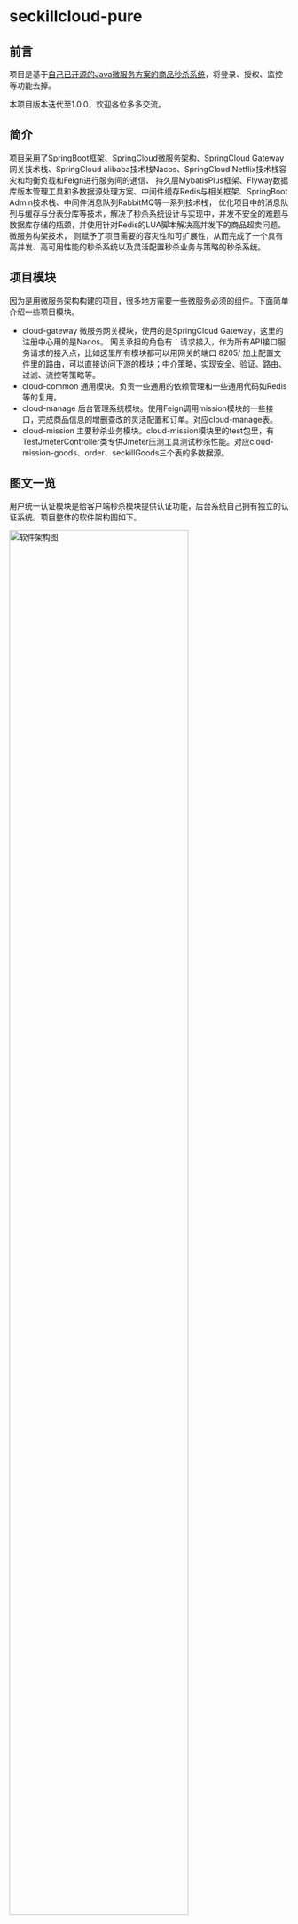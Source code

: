 # seckillcloud-pure

## 前言
项目是基于[自己已开源的Java微服务方案的商品秒杀系统](https://github.com/weiraneve/seckillcloud)，将登录、授权、监控等功能去掉。

本项目版本迭代至1.0.0，欢迎各位多多交流。

## 简介
项目采用了SpringBoot框架、SpringCloud微服务架构、SpringCloud Gateway网关技术栈、SpringCloud alibaba技术栈Nacos、SpringCloud Netflix技术栈容灾和均衡负载和Feign进行服务间的通信、
持久层MybatisPlus框架、Flyway数据库版本管理工具和多数据源处理方案、中间件缓存Redis与相关框架、SpringBoot Admin技术栈、中间件消息队列RabbitMQ等一系列技术栈，
优化项目中的消息队列与缓存与分表分库等技术，解决了秒杀系统设计与实现中，并发不安全的难题与数据库存储的瓶颈，并使用针对Redis的LUA脚本解决高并发下的商品超卖问题。微服务构架技术，
则赋予了项目需要的容灾性和可扩展性，从而完成了一个具有高并发、高可用性能的秒杀系统以及灵活配置秒杀业务与策略的秒杀系统。

## 项目模块
因为是用微服务架构构建的项目，很多地方需要一些微服务必须的组件。下面简单介绍一些项目模块。
- cloud-gateway
微服务网关模块，使用的是SpringCloud Gateway，这里的注册中心用的是Nacos。
网关承担的角色有：请求接入，作为所有API接口服务请求的接入点，比如这里所有模块都可以用网关的端口 8205/ 加上配置文件里的路由，可以直接访问下游的模块；中介策略，实现安全、验证、路由、过滤、流控等策略等。
- cloud-common
通用模块。负责一些通用的依赖管理和一些通用代码如Redis等的复用。
- cloud-manage
后台管理系统模块。使用Feign调用mission模块的一些接口，完成商品信息的增删查改的灵活配置和订单。对应cloud-manage表。
- cloud-mission
主要秒杀业务模块。cloud-mission模块里的test包里，有TestJmeterController类专供Jmeter压测工具测试秒杀性能。对应cloud-mission-goods、order、seckillGoods三个表的多数据源。

## 图文一览

用户统一认证模块是给客户端秒杀模块提供认证功能，后台系统自己拥有独立的认证系统。项目整体的软件架构图如下。

<img src="./docs/images/software_architecture_chart.png" alt="软件架构图" width="80%" />

查看商品列表、查看商品详情和生成唯一的秒杀地址都有Redis参与，而订单写入则有消息队列参与。秒杀业务的流程图如下。

<img src="./docs/images/seckill_flow_chart.png" alt="秒杀业务的流程图" width="60%" />

## 如何使用
- 项目拥有Flyway数据库版本管理，首先在项目启动之前需要创建对应的Mysql数据库，cloud-mission-goods、
cloud-mission-order、cloud-mission-seckillGoods、cloud-manage。
然后分别启动下述中间件，如果没启动好中间件，项目则会报错。
- 启动Nacos，如果没有则先安装，安装后按网上文章博客启动。
- 启动本地的Redis，密码为空即可。如果本地没有安装Redis，则先安装。
- 启动本地的RabbitMQ(没有则安装，网上搜索如何安装RabbitMQ与可视化软件)，用户名和密码默认即可。
- 当对应的中间件都启动好后，启动项目Flyway会自动帮助创建对应的表结构和导入一些必要的初始信息。对应的SQL文件在sql文件夹中，
Flyway的迁移sql文件则在对应模块之中。依次启动项目中的cloud-gateway、cloud-mission、cloud-manage模块， 
如果不用到后台管理系统可以不启动cloud-manage模块。
- cloud-monitor模块的SpringBoot Admin监控技术栈，使用只需要开启网关后访问http://localhost:8205/monitor 或者直接访问monitor端口。
- 启动后台前端服务器和客户端前端服务器。客户端有账号和密码(密码都为123)，因为flutter还没有加上加盐加密传输能力，
所以有明文账号和密码就在sql里(账号：12345678910，密码：123)； 后台系统有超级管理员账号与密码和普通管理员账号与密码(密码都为123)
秒杀项目客户端端口为3000，秒杀项目后台系统端口为3001。
因为项目中使用了qiniu云对象储存配置上传空间，如若需要，需在配置文件中配置自己的域名以及信息（已经加密脱敏）。
- cloud-manage调用cloud-mission模块的商品上传配置是使用qiniu相关的依赖，也需要qiniu云对象储存账号的一些信息，
项目是使用了配置文件加密脱敏后qiniu云对象储存密钥信息。其中配置商品图片(只能上传jpg后缀图片文件)的功能有qiniu云对象储存以及对应依赖提供。
- docker-compose使用的话，先要把所有module的jar包打出来，`mvn install` 然后 在项目文件夹根目录运行`docker-compose up -d`即可。

## 后台配置的OSS
本项目关于`admin-manager`部分的商品图片存储，是使用[七牛云](https://www.qiniu.com/)的对象存储Kodo功能。

想详情由自己配置的，可去七牛云官网注册免费使用。然后修改`mission`模块中的`application.yml`文件中的:
`qiniu`的`accessKey`,`secretKey`,`bucket`,`domain`。自己账户的`accessKey`,`secretKey`可以在七牛云的密钥管理中查看。
`bucket`,`domain`分别是对象存储空间名和域名，对象存储空间可以在七牛云里免费申请和使用。域名则需要用七牛云中配置的自己的域名。

## 中间件启动脚本
以下是中间件启动`shell`脚本，保存为名字为`mid`，然后放到macos的环境变量`PATH`之下，也可以自己去设置环境变量PATH `export PATH="${HOME}/env:$PATH"` 在`~/.zshrc`中。
然后使用命令行`mid start`、`mid stop`、`mid remove`来实现启动、停止、清理日志文件。目前脚本只适配macos && linux环境，
```shell
if [[ $1 == 'start' ]]; then 
    sh ${HOME}/env/nacos/bin/startup.sh -m standalone
    redis-server /opt/homebrew/etc/redis.conf &
    rabbitmq-server -detached
    exit 0
fi 

if [[ $1 == 'stop' ]]; then
    sh ${HOME}/env/nacos/bin/shutdown.sh -m standalone
    redis-cli shutdown
    rabbitmqctl stop
    exit 0
fi

if [[ $1 == 'remove' ]]; then
    rm -r ${HOME}/nacos
    rm -r ${HOME}/logs
    rm -r ${HOME}/nohup.out
    rm -r ${HOME}/derby.log
    exit 0
fi

echo echo "usage: mid <start | stop ｜ remove> [args]"
exit 1
```

## 参考与测试数据
[一些自己收集的知识点和参考](./docs/THINK.md)

## swagger
项目对应模块启动之后，可以通过path查看swagger文档
- mission-module http://localhost:8205/mission/swagger-ui.html
- manage-module http://localhost:8205/manage/swagger-ui.html

## 秒杀的代码逻辑
- 后端相关的秒杀代码，没有选择Redisson分布式锁，因为项目中没有使用过多的Redis事务逻辑和Redis分布式逻辑。秒杀主要运用的是Redis库存预热、LUA脚本、
加载和Redis预减库存解决超卖，RabbitMQ消息队列使用串行化，保证项目的高可用和高并发。
- 秒杀的策略配置，是由cloud-manage模块提供，持久层主要使用MyBatis完成。
- 在后台系统中，在商品列表里增加一个商品，则会分别在商品表和库存表中分别增加对应的信息，以及在Redis缓存中的商品缓存和库存缓存中增加，并且也会在后台秒杀库存页面中显示。
并且在商品信息中有是否启用这个信息以及对应的控制，不启用的时候，客户端访问商品列表只会显示那些缓存中的启用的商品信息。
- 在后台中使用的SpringSecurity的JWT认证，而客户端使用的是自己写的Token加盐令牌的逻辑，每次客户端访问接口就需要前端服务器传递token给后端验证。
其中的客户端的登录和注册的密码，为了做到脱敏，都是前端服务器进行国密加密然后传输到后端存储。
- 后台系统中，简单实现一个对于用户是否能有资格进入秒杀系统的灵活配置，这里逻辑相对简略，此处的完成度不高。
- 后台管理系统的接口应该遵从微服务的规则，一个服务模块使用一个数据库，这里可用Feign来调用，即cloud-manage去调用cloud-mission模块的接口来调用。本项目目前使用MyBatis配置多数据源来调用资源。
放入com.weiran.mission包的controller包中测试，测试完再删除。要么就要在test包中启动test类对应的启动类。
- 对于高并发下的超卖问题，项目测试过synchronized锁、Redisson分布式锁，在能保证并发安全的情况下，性能都有不少地损失，所以采取了LUA脚本解决，使Redis的操作具有原子性，做到了避免超卖。
- cloud-mission模块，对于订单防重和写入的逻辑，根据用户id和商品id做一定地计算后得出订单id，结合幂等机制写入库中。
- cloud-mission使用Feign被cloud-manage模块调用接口，并且是MyBatisPlus与MyBatis共存使用。
- 加入了CI/CD部分，jenkins、docker、docker-compose等功能。

## 未来展望
- Nginx对于Redis的分布式的一些配置未来也可以用上，Nginx均衡负载，集群分布式等，增加高可用的程度。
- 数据库的容灾，可以在云数据库厂商直接配置。主从结构，定时备份。也可以用容器构建。集群部署，主从分离，定时备份。
- 本身项目中秒杀模块也有注解加拦截器负责限流。关于限流、熔断等功能，还可以由网关来承载，这可能是未来改进的一个方向，项目中是以自定义注解加拦截器来限流。
- 消息队列、JVM和一些环境上的调优。
- 增量or全量同步(canal)

## 特别感谢
<a href="https://www.jetbrains.com/?from=spring-boot-demo"><img src="https://account.jetbrains.com/static/images/jetbrains-logo-inv.svg" width="20%" alt="jetbrains"> 感谢 JetBrains 提供的免费开源 License</a>

## License
Licensed under either of [MIT License](./LICENSE) at your option.
